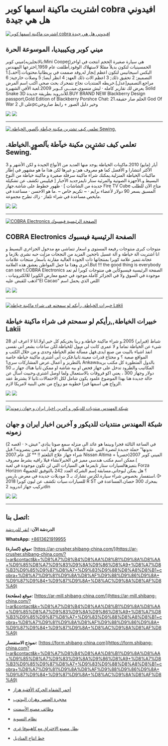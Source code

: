 # اشتريت ماكينة اسمها كوبر cobra افيدوني هل هي جيدة

<a href="https://swt.shibang-china.com/?l=ar&img&k=%D8%A7%D8%B4%D8%AA%D8%B1%D9%8A%D8%AA+%D9%85%D8%A7%D9%83%D9%8A%D9%86%D8%A9+%D8%A7%D8%B3%D9%85%D9%87%D8%A7+%D9%83%D9%88%D8%A8%D8%B1+cobra+%D8%A7%D9%81%D9%8A%D8%AF%D9%88%D9%86%D9%8A+%D9%87%D9%84+%D9%87%D9%8A+%D8%AC%D9%8A%D8%AF%D8%A9" target="_blank">![اشتريت ماكينة اسمها كوبر cobra افيدوني هل هي جيدة](http://static.shibang-china.com/all-800x300/510.jpg)</a>

## ميني كوبر ويكيبيديا، الموسوعة الحرة
ميني كوبر(بالانجليزيه:Mini Cooper)هي سيارة صغيرة الحجم انتجت في اواخر الخمسينيات لتكون بديلاً مقللا لاستهلاك الوقود,أُطلقت عام 1959,اخترعها المهندس اليكس اسيجانيس لتكون اعظم إنجاز له,وقد صممت في بريطانيا.محتويات.[أخف].1 التصميم; 2 تحقيق ذلك; 3 اعظم الات ذلك العهد; 4 انظر أيضا; 5 وصلات خارجية; 6 مراجع.التصميم[عدل].خريطه المنتديات نجاح نتمحرك بحث صحي اكتب اسم المرض يعرض لك تقارير كامله &middot; ليش منسوي.مينـــي كــوبر 2009.لعبة الأفي الشهيرة Solid Snake 3D للأندرويد بطريقة جديدة.BUY BRAND NEW Blackberry Design passport,Gold Edition of Blackberry Porshce Chat: 21.الحلم صار حقيقة God Of War 2 على الpcوخير دليل الصور + رابط صاروخي


<a href="https://whatsapp.shibangsoft.com/WhatsApp.php" target="_blank" title="WhatsApp">![](http://static.shibang-china.com/icon/whatsapp.png)</a> <a href="https://swt.shibang-china.com/?l=ar&icon&k=%D8%A7%D8%B4%D8%AA%D8%B1%D9%8A%D8%AA+%D9%85%D8%A7%D9%83%D9%8A%D9%86%D8%A9+%D8%A7%D8%B3%D9%85%D9%87%D8%A7+%D9%83%D9%88%D8%A8%D8%B1+cobra+%D8%A7%D9%81%D9%8A%D8%AF%D9%88%D9%86%D9%8A+%D9%87%D9%84+%D9%87%D9%8A+%D8%AC%D9%8A%D8%AF%D8%A9" target="_blank">![](http://static.shibang-china.com/icon/chat-ar.png)</a>

---

<a href="https://swt.shibang-china.com/?l=ar&img&k=%D8%A7%D8%B4%D8%AA%D8%B1%D9%8A%D8%AA+%D9%85%D8%A7%D9%83%D9%8A%D9%86%D8%A9+%D8%A7%D8%B3%D9%85%D9%87%D8%A7+%D9%83%D9%88%D8%A8%D8%B1+cobra+%D8%A7%D9%81%D9%8A%D8%AF%D9%88%D9%86%D9%8A+%D9%87%D9%84+%D9%87%D9%8A+%D8%AC%D9%8A%D8%AF%D8%A9" target="_blank">![.تعلمي كيف تشترٍٍين مكينة خيآطة بآلصوٍرٍٍ.الخياطة Sewing.](http://static.shibang-china.com/all-800x300/1195.jpg)</a>

## .تعلمي كيف تشترٍٍين مكينة خيآطة بآلصوٍرٍٍ.الخياطة Sewing.
3 أيار (مايو) 2010.ماكينات الخياطة يوجد منها العديد من الأنواع الجيدة و لكن الأشهر و الأكثر انتشارا و الأفضل كما هو معروف هم:.و غيرها لكن هذا ما هو مشهور في إطار ماكينات الخياطة المنزلية.يمكنك شراء ماكينة سرفلة صغيرة و ماكينة خياطة من النوع البسيط و.الأجهزة الصوتية والمرئية ستار تايمزجديد الأخبار [ فيليبس تكشف عن تشكيلة جديدة من الشاشات ] &middot; ظهور خطوط على شاشة.جهاز Fire TV Cube متاح الآن للطلب المسبق بسعر 90 دولار لأعضاء برايم &middot; ~ تكريم خاص ~ .ما هو الاحسن &middot; مساعدة في مايخص.مساعدة في شراء تلفاز &middot; زاك تطرح مجموعة.


<a href="https://whatsapp.shibangsoft.com/WhatsApp.php" target="_blank" title="WhatsApp">![](http://static.shibang-china.com/icon/whatsapp.png)</a> <a href="https://swt.shibang-china.com/?l=ar&icon&k=%D8%A7%D8%B4%D8%AA%D8%B1%D9%8A%D8%AA+%D9%85%D8%A7%D9%83%D9%8A%D9%86%D8%A9+%D8%A7%D8%B3%D9%85%D9%87%D8%A7+%D9%83%D9%88%D8%A8%D8%B1+cobra+%D8%A7%D9%81%D9%8A%D8%AF%D9%88%D9%86%D9%8A+%D9%87%D9%84+%D9%87%D9%8A+%D8%AC%D9%8A%D8%AF%D8%A9" target="_blank">![](http://static.shibang-china.com/icon/chat-ar.png)</a>

---

<a href="https://swt.shibang-china.com/?l=ar&img&k=%D8%A7%D8%B4%D8%AA%D8%B1%D9%8A%D8%AA+%D9%85%D8%A7%D9%83%D9%8A%D9%86%D8%A9+%D8%A7%D8%B3%D9%85%D9%87%D8%A7+%D9%83%D9%88%D8%A8%D8%B1+cobra+%D8%A7%D9%81%D9%8A%D8%AF%D9%88%D9%86%D9%8A+%D9%87%D9%84+%D9%87%D9%8A+%D8%AC%D9%8A%D8%AF%D8%A9" target="_blank">![COBRA Electronics الصفحة الرئيسية فيسبوك](http://static.shibang-china.com/all-800x300/1003.jpg)</a>

## COBRA Electronics الصفحة الرئيسية فيسبوك
متوجات كبرى منتوجات رفيعة المستوى و اسعار تتماشى مع مدخول الجزاءري البسيط و انا اشتريت الة خياطة و الة غسيل ناجحين المزيد من النجحات مزلت حبه نشري بلازما و عجانة.تتميز علامة كوبرا بمنتجاتها ذات الجودة العالية مقارنة بأسعار منتجات علامات أخرى وهذا ما جعل المواطن يعشق هذه العلامة.But !!! the good thing is everybody can see&#39;t.COBRA Electronics الصفحة الرئيسية فيسبوكأين هي منتوجات كوبرا لم تعد موجودة في السوق ولا في الجزائر كاملة.موجود في جميع معارض الكوبرا للالكترونيات ، اذهب للقبض عليه&quot;El Cacao&quot; اللص الذي يحمل اسم


<a href="https://whatsapp.shibangsoft.com/WhatsApp.php" target="_blank" title="WhatsApp">![](http://static.shibang-china.com/icon/whatsapp.png)</a> <a href="https://swt.shibang-china.com/?l=ar&icon&k=%D8%A7%D8%B4%D8%AA%D8%B1%D9%8A%D8%AA+%D9%85%D8%A7%D9%83%D9%8A%D9%86%D8%A9+%D8%A7%D8%B3%D9%85%D9%87%D8%A7+%D9%83%D9%88%D8%A8%D8%B1+cobra+%D8%A7%D9%81%D9%8A%D8%AF%D9%88%D9%86%D9%8A+%D9%87%D9%84+%D9%87%D9%8A+%D8%AC%D9%8A%D8%AF%D8%A9" target="_blank">![](http://static.shibang-china.com/icon/chat-ar.png)</a>

---

<a href="https://swt.shibang-china.com/?l=ar&img&k=%D8%A7%D8%B4%D8%AA%D8%B1%D9%8A%D8%AA+%D9%85%D8%A7%D9%83%D9%8A%D9%86%D8%A9+%D8%A7%D8%B3%D9%85%D9%87%D8%A7+%D9%83%D9%88%D8%A8%D8%B1+cobra+%D8%A7%D9%81%D9%8A%D8%AF%D9%88%D9%86%D9%8A+%D9%87%D9%84+%D9%87%D9%8A+%D8%AC%D9%8A%D8%AF%D8%A9" target="_blank">![خبيرات الخياطة,,رأيكم لو سمحتم فى شراء ماكينة خياطة Lakii](http://static.shibang-china.com/all-800x300/864.jpg)</a>

## خبيرات الخياطة,,رأيكم لو سمحتم فى شراء ماكينة خياطة Lakii
28 شباط (فبراير) 2005.و شراء ماكينة خياطة.و ربنا يجزيكم كل خير.اولا.انا لا اعرف اى شىء عن الخياطة تماما و لا عمرى كانت لى ميول للخياطة.لكن ساعات بشعر انى نفسى انفذ اشياء بالبيت من صنع ايدى.فهل مسألة تعلم الخياطة وحدى و من خلال الكتب و المواقع صعبة ؟ و محتاج قدرات معينة.ثانيا.فكرت أنى أشترى ماكينة خياطة خاصة بالتطريز و أعمال.عرض المشاركات سرى1 Ankawaبالدول المتطورة كل مكتب بريد المكاتيب والطرود تدخل على جهاز فحص او بيه شاشة او ممكن.ثانيا هناك جهاز بـ 50 دولار وجهاز 300 ، يعني اكو فروقات بالاستعمال ولما اوصل اشتري.وحبيت اسال عن حالة جديدة هنا بهذا الموضوع علمود يكون شامل لكل الاحتمالات.ثانيا لا يشترط عقد الزواج هي اسمها فيزا خطوبة مو زواج من تجي البنية لامريكا لازم.


<a href="https://whatsapp.shibangsoft.com/WhatsApp.php" target="_blank" title="WhatsApp">![](http://static.shibang-china.com/icon/whatsapp.png)</a> <a href="https://swt.shibang-china.com/?l=ar&icon&k=%D8%A7%D8%B4%D8%AA%D8%B1%D9%8A%D8%AA+%D9%85%D8%A7%D9%83%D9%8A%D9%86%D8%A9+%D8%A7%D8%B3%D9%85%D9%87%D8%A7+%D9%83%D9%88%D8%A8%D8%B1+cobra+%D8%A7%D9%81%D9%8A%D8%AF%D9%88%D9%86%D9%8A+%D9%87%D9%84+%D9%87%D9%8A+%D8%AC%D9%8A%D8%AF%D8%A9" target="_blank">![](http://static.shibang-china.com/icon/chat-ar.png)</a>

---

<a href="https://swt.shibang-china.com/?l=ar&img&k=%D8%A7%D8%B4%D8%AA%D8%B1%D9%8A%D8%AA+%D9%85%D8%A7%D9%83%D9%8A%D9%86%D8%A9+%D8%A7%D8%B3%D9%85%D9%87%D8%A7+%D9%83%D9%88%D8%A8%D8%B1+cobra+%D8%A7%D9%81%D9%8A%D8%AF%D9%88%D9%86%D9%8A+%D9%87%D9%84+%D9%87%D9%8A+%D8%AC%D9%8A%D8%AF%D8%A9" target="_blank">![شبكة المهندس منتديات للديكور و آخرین اخبار ایران و جهان زمونه](http://static.shibang-china.com/all-800x300/754.jpg)</a>

## شبكة المهندس منتديات للديكور و آخرین اخبار ایران و جهان زمونه
(قصه 2) &middot; &gt;.في الساعة الثالثة فجرا وبينما هو عائد الى منزله سمع صوتا ينادي.&quot;عيش بدونها&quot; حملة جديدة لنصرة النبي عليه الصلاة والسلام، فهل أنت ممن ينصرونه؟.قبل شراء جهاز علاج التلعثم !! ** كل عام.2007 Nissan Altima + الميني كوبر 2007(حصرياً ).ممكن اسم مكتب هندسي مميز في الخبرلانشاء فيلا راقيه بشرط معروف بتميزهالسيارات ستار تايمزما هي السيارات التي لن تكون موجودة في لعبة Forza Horizon 4؟ هل يمكن لبوجاتي.مسابقة إسم الشركة العدد 242 بالتوفيق للجميع ▻·.استفسار بخصوص شراء سيارة.لكزس تشارك بـ 3 موديلات جديدة في معرض باريس للسيارات.سيات تكشف عن ليون كوبرا 2018 R ST بمحرك 300 حصان.المساعدة في تركيب جهاز اندرويد 2din


<a href="https://whatsapp.shibangsoft.com/WhatsApp.php" target="_blank" title="WhatsApp">![](http://static.shibang-china.com/icon/whatsapp.png)</a> <a href="https://swt.shibang-china.com/?l=ar&icon&k=%D8%A7%D8%B4%D8%AA%D8%B1%D9%8A%D8%AA+%D9%85%D8%A7%D9%83%D9%8A%D9%86%D8%A9+%D8%A7%D8%B3%D9%85%D9%87%D8%A7+%D9%83%D9%88%D8%A8%D8%B1+cobra+%D8%A7%D9%81%D9%8A%D8%AF%D9%88%D9%86%D9%8A+%D9%87%D9%84+%D9%87%D9%8A+%D8%AC%D9%8A%D8%AF%D8%A9" target="_blank">![](http://static.shibang-china.com/icon/chat-ar.png)</a>

---
## اتصل بنا:

**الدردشة الآن:** [انقر للدردشة](https://swt.shibang-china.com?l=ar&contact&k=%D8%A7%D8%B4%D8%AA%D8%B1%D9%8A%D8%AA+%D9%85%D8%A7%D9%83%D9%8A%D9%86%D8%A9+%D8%A7%D8%B3%D9%85%D9%87%D8%A7+%D9%83%D9%88%D8%A8%D8%B1+cobra+%D8%A7%D9%81%D9%8A%D8%AF%D9%88%D9%86%D9%8A+%D9%87%D9%84+%D9%87%D9%8A+%D8%AC%D9%8A%D8%AF%D8%A9)

**WhatsApp:**  [+8613621919955](https://whatsapp.shibangsoft.com/WhatsApp.php)

**موقع (كسارة):** [https://ar-crusher.shibang-china.com/](https://ar-crusher.shibang-china.com/?l=ar&contact&k=%D8%A7%D8%B4%D8%AA%D8%B1%D9%8A%D8%AA+%D9%85%D8%A7%D9%83%D9%8A%D9%86%D8%A9+%D8%A7%D8%B3%D9%85%D9%87%D8%A7+%D9%83%D9%88%D8%A8%D8%B1+cobra+%D8%A7%D9%81%D9%8A%D8%AF%D9%88%D9%86%D9%8A+%D9%87%D9%84+%D9%87%D9%8A+%D8%AC%D9%8A%D8%AF%D8%A9)

**موقع (مطحنة):** [https://ar-mill.shibang-china.com/](https://ar-mill.shibang-china.com/?l=ar&contact&k=%D8%A7%D8%B4%D8%AA%D8%B1%D9%8A%D8%AA+%D9%85%D8%A7%D9%83%D9%8A%D9%86%D8%A9+%D8%A7%D8%B3%D9%85%D9%87%D8%A7+%D9%83%D9%88%D8%A8%D8%B1+cobra+%D8%A7%D9%81%D9%8A%D8%AF%D9%88%D9%86%D9%8A+%D9%87%D9%84+%D9%87%D9%8A+%D8%AC%D9%8A%D8%AF%D8%A9)

**نموذج الاستفسار:** [https://form.shibang-china.com](https://form.shibang-china.com?l=ar&contact&k=%D8%A7%D8%B4%D8%AA%D8%B1%D9%8A%D8%AA+%D9%85%D8%A7%D9%83%D9%8A%D9%86%D8%A9+%D8%A7%D8%B3%D9%85%D9%87%D8%A7+%D9%83%D9%88%D8%A8%D8%B1+cobra+%D8%A7%D9%81%D9%8A%D8%AF%D9%88%D9%86%D9%8A+%D9%87%D9%84+%D9%87%D9%8A+%D8%AC%D9%8A%D8%AF%D8%A9)

* [أحمر الشفاه الحركة الأفقية هزاز](../34/%D8%A3%D8%AD%D9%85%D8%B1%20%D8%A7%D9%84%D8%B4%D9%81%D8%A7%D9%87%20%D8%A7%D9%84%D8%AD%D8%B1%D9%83%D8%A9%20%D8%A7%D9%84%D8%A3%D9%81%D9%82%D9%8A%D8%A9%20%D9%87%D8%B2%D8%A7%D8%B2.md)

* [محجرة العنصر وهران اليوتوب](../35/%D9%85%D8%AD%D8%AC%D8%B1%D8%A9%20%D8%A7%D9%84%D8%B9%D9%86%D8%B5%D8%B1%20%D9%88%D9%87%D8%B1%D8%A7%D9%86%20%D8%A7%D9%84%D9%8A%D9%88%D8%AA%D9%88%D8%A8.md)

* [وظائف مصنع الأسمنت](../34/%D9%88%D8%B8%D8%A7%D8%A6%D9%81%20%D9%85%D8%B5%D9%86%D8%B9%20%D8%A7%D9%84%D8%A3%D8%B3%D9%85%D9%86%D8%AA.md)

* [نظام التسوية](../31/%D9%86%D8%B8%D8%A7%D9%85%20%D8%A7%D9%84%D8%AA%D8%B3%D9%88%D9%8A%D8%A9.md)

* [بطل مصنع الاختراق مع كاهينوفا غري](../31/%D8%A8%D8%B7%D9%84%20%D9%85%D8%B5%D9%86%D8%B9%20%D8%A7%D9%84%D8%A7%D8%AE%D8%AA%D8%B1%D8%A7%D9%82%20%D9%85%D8%B9%20%D9%83%D8%A7%D9%87%D9%8A%D9%86%D9%88%D9%81%D8%A7%20%D8%BA%D8%B1%D9%8A.md)

* [خط انتاج المناديل](../31/%D8%AE%D8%B7%20%D8%A7%D9%86%D8%AA%D8%A7%D8%AC%20%D8%A7%D9%84%D9%85%D9%86%D8%A7%D8%AF%D9%8A%D9%84.md)